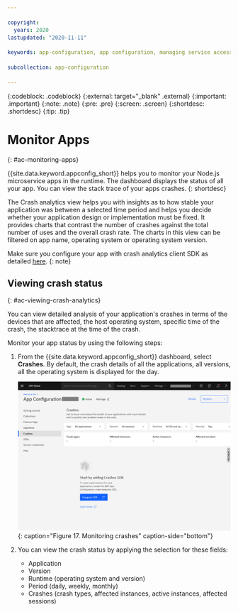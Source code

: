 ```yaml
---

copyright:
  years: 2020
lastupdated: "2020-11-11"

keywords: app-configuration, app configuration, managing service access, monitor apps, crash analytics

subcollection: app-configuration

---
```


{:codeblock: .codeblock}
{:external: target="_blank" .external}
{:important: .important}
{:note: .note}
{:pre: .pre}
{:screen: .screen}
{:shortdesc: .shortdesc}
{:tip: .tip}

# Monitor Apps
{: #ac-monitoring-apps}

{{site.data.keyword.appconfig_short}} helps you to monitor your Node.js microservice apps in the runtime. The dashboard displays the status of all your app. You can view the stack trace of your apps crashes.
{: shortdesc}

The Crash analytics view helps you with insights as to how stable your application was between a selected time period and helps you decide whether your application design or implementation must be fixed. It provides charts that contrast the number of crashes against the total number of uses and the overall crash rate. The charts in this view can be filtered on app name, operating system or operating system version.

Make sure you configure your app with crash analytics client SDK as detailed [here](/docs/app-configuration?topic=app-configuration-ac-integrate-sdks).
{: note}

## Viewing crash status
{: #ac-viewing-crash-analytics}

You can view detailed analysis of your application's crashes in terms of the devices that are affected, the host operating system, specific time of the crash, the stacktrace at the time of the crash. 

Monitor your app status by using the following steps:

1. From the {{site.data.keyword.appconfig_short}} dashboard, select **Crashes**. By default, the crash details of all the applications, all versions, all the operating system is displayed for the day.

   ![Crash Monitoring](images/ac-crashes.png "Monitoring crashes"){: caption="Figure 17. Monitoring crashes" caption-side="bottom"}

1. You can view the crash status by applying the selection for these fields:
   - Application
   - Version
   - Runtime (operating system and version)
   - Period (daily, weekly, monthly)
   - Crashes (crash types, affected instances, active instances, affected sessions)
